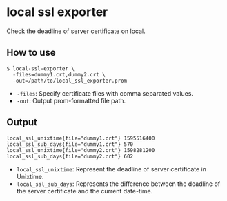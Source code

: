 # local ssl exporter

Check the deadline of server certificate on local.

## How to use

``` shell
$ local-ssl-exporter \
  -files=dummy1.crt,dummy2.crt \
  -out=/path/to/local_ssl_exporter.prom
```

- `-files`: Specify certificate files with comma separated values.
- `-out`: Output prom-formatted file path.

## Output

```
local_ssl_unixtime{file="dummy1.crt"} 1595516400
local_ssl_sub_days{file="dummy1.crt"} 570
local_ssl_unixtime{file="dummy2.crt"} 1598281200
local_ssl_sub_days{file="dummy2.crt"} 602
```

- `local_ssl_unixtime`: Represent the deadline of server certificate in Unixtime.
- `local_ssl_sub_days`: Represents the difference between the deadline of the server certificate and the current date-time.
